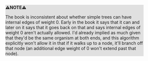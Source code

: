 <div style="margin:2em; background-color: #e0e0e0;">

<strong>⚠️NOTE️️️⚠️</strong>

The book is inconsistent about whether simple trees can have internal edges of weight 0. Early in the book it says that it can and later on it says that it goes back on that and says internal edges of weight 0 aren't actually allowed. I'd already implied as much given that they'd be the same organism at both ends, and this algorithm explicitly won't allow it in that if it walks up to a node, it'll branch off that node (an additional edge weight of 0 won't extend past that node).
</div>

